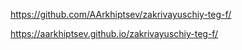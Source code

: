 https://github.com/AArkhiptsev/zakrivayuschiy-teg-f/

https://aarkhiptsev.github.io/zakrivayuschiy-teg-f/
